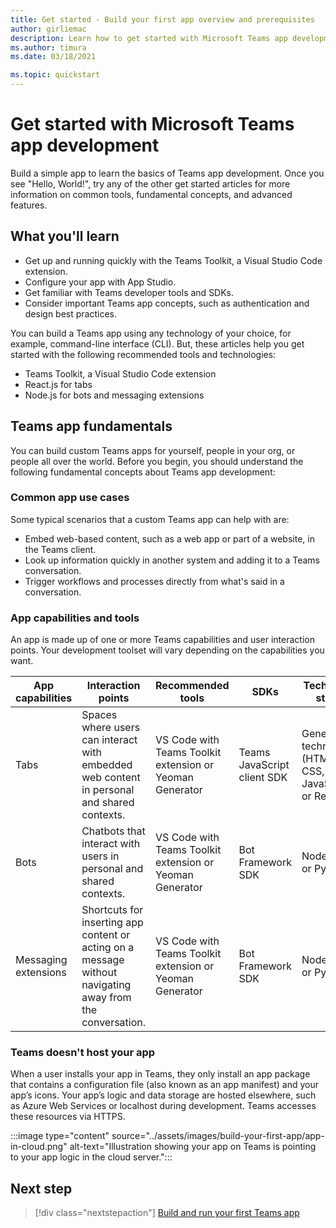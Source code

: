 ```yaml
---
title: Get started - Build your first app overview and prerequisites
author: girliemac
description: Learn how to get started with Microsoft Teams app development and set up your environment.
ms.author: timura
ms.date: 03/18/2021

ms.topic: quickstart
---
```

# Get started with Microsoft Teams app development

Build a simple app to learn the basics of Teams app development. Once you see "Hello, World!", try any of the other get started articles for more information on common tools, fundamental concepts, and advanced features.



## What you'll learn

* Get up and running quickly with the Teams Toolkit, a Visual Studio Code extension. 
* Configure your app with App Studio.
* Get familiar with Teams developer tools and SDKs.
* Consider important Teams app concepts, such as authentication and design best practices.

You can build a Teams app using any technology of your choice, for example, command-line interface (CLI). But, these articles help you get started with the following recommended tools and technologies:

* Teams Toolkit, a Visual Studio Code extension
* React.js for tabs
* Node.js for bots and messaging extensions


## Teams app fundamentals

You can build custom Teams apps for yourself, people in your org, or people all over the world. Before you begin, you should understand the following fundamental concepts about Teams app development:

### Common app use cases

Some typical scenarios that a custom Teams app can help with are:

* Embed web-based content, such as a web app or part of a website, in the Teams client.
* Look up information quickly in another system and adding it to a Teams conversation.
* Trigger workflows and processes directly from what's said in a conversation.

### App capabilities and tools

An app is made up of one or more Teams capabilities and user interaction points. Your development toolset will vary depending on the capabilities you want.

| **App capabilities**| **Interaction points** | **Recommended tools** | **SDKs** | **Technology stacks** |
|--------|--------|--------|--------|--------|
| Tabs | Spaces where users can interact with embedded web content in personal and shared contexts. | VS Code with Teams Toolkit extension or Yeoman Generator | Teams JavaScript client SDK | General web technologies (HTML, CSS, and JavaScript) or React.js |
| Bots | Chatbots that interact with users in personal and shared contexts. | VS Code with Teams Toolkit extension or Yeoman Generator | Bot Framework SDK | Node.js, C#, or Python | 
| Messaging extensions | Shortcuts for inserting app content or acting on a message without navigating away from the conversation. | VS Code with Teams Toolkit extension or Yeoman Generator | Bot Framework SDK | Node.js, C#, or Python |

### Teams doesn't host your app

When a user installs your app in Teams, they only install an app package that contains a configuration file (also known as an app manifest) and your app’s icons. Your app’s logic and data storage are hosted elsewhere, such as Azure Web Services or localhost during development. Teams accesses these resources via HTTPS.

:::image type="content" source="../assets/images/build-your-first-app/app-in-cloud.png" alt-text="Illustration showing your app on Teams is pointing to your app logic in the cloud server.":::

## Next step

> [!div class="nextstepaction"]
> [Build and run your first Teams app](../build-your-first-app/build-and-run.md)
